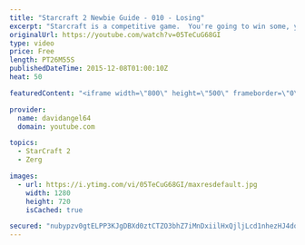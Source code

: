 ```yaml
---
title: "Starcraft 2 Newbie Guide - 010 - Losing"
excerpt: "Starcraft is a competitive game.  You're going to win some, you're going to lose some.  When you win a game, you feel good, and that's awesome.  But how do you react to losing a game?  How you react to losing in a competitive game like Starcraft 2 is an important consideration.  The biggest concept is"
originalUrl: https://youtube.com/watch?v=05TeCuG68GI
type: video
price: Free
length: PT26M55S
publishedDateTime: 2015-12-08T01:00:10Z
heat: 50

featuredContent: "<iframe width=\"800\" height=\"500\" frameborder=\"0\" src=\"https://www.youtube.com/embed/05TeCuG68GI\" allow=\"accelerometer; autoplay; encrypted-media; gyroscope; picture-in-picture\" allowfullscreen></iframe>"

provider:
  name: davidangel64
  domain: youtube.com

topics:
  - StarCraft 2
  - Zerg

images:
  - url: https://i.ytimg.com/vi/05TeCuG68GI/maxresdefault.jpg
    width: 1280
    height: 720
    isCached: true

secured: "nubypzv0gtELPP3KJgDBXd0ztCTZO3bhZ7iMnDxiilHxQjljLcd1nhezHJ4dqOAiAKHg/0m0gG2g36tYXaUf4/egI4aW6wUkz1AqSl3/6KKFrdeJQJ3Ums4R7gFE6NhCYdnEapVwN4KlnMvAl3QlYxZl9hzaaVP3v3xEMxnX6wDlIkKvMph8XOA7YuYI2WLJCd0RlPcMdFFClkU7mcUy1eYrV56sJ5Z2ZQtHYLSL1j9Dqh3iOawqylyhIE7rnOGjqJzbLOz6k6nFMii6BiXtQN8nE3pk4AKAbTuZCq7eSg9zy7tvT12sO0p8P37LxGEC2lilm93V8nUAY8o7pZlq00V9pd6flye1E1w6iQrzG36JJ9SNHqDYusdzjNCs4qkZ3Tmxcijn47FWpPW8ANnaJb3aVOU2sIk6UwzCb+3IJ8Y=;3QOw6oLbiXwgMeCAejSjcg=="
---
```


